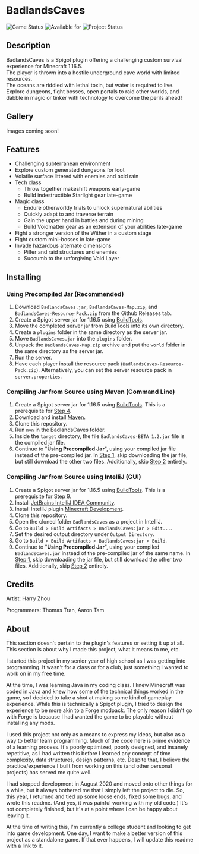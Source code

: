 
# BadlandsCaves

![Game Status](https://img.shields.io/badge/Game%20Status-Playable-brightgreen)
![Available for](https://img.shields.io/badge/Available%20for-Minecraft%201.16.5-blue)
![Project Status](https://img.shields.io/badge/Project%20Status-Incomplete,%20Development%20Stopped-lightgray)

## Description
BadlandsCaves is a Spigot plugin offering a challenging custom survival experience for Minecraft 1.16.5.<br>
The player is thrown into a hostile underground cave world with limited resources.<br>
The oceans are riddled with lethal toxin, but water is required to live.<br>
Explore dungeons, fight bosses, open portals to raid other worlds, and dabble in magic or tinker with technology to overcome the perils ahead!

## Gallery

Images coming soon!

## Features
- Challenging subterranean environment
- Explore custom generated dungeons for loot
- Volatile surface littered with enemies and acid rain
- Tech class
    - Throw together makeshift weapons early-game
    - Build indestructible Starlight gear late-game
- Magic class
    - Endure otherworldy trials to unlock supernatural abilities
    - Quickly adapt to and traverse terrain
    - Gain the upper hand in battles and during mining
    - Build Voidmatter gear as an extension of your abilities late-game
- Fight a stronger version of the Wither in a custom stage
- Fight custom mini-bosses in late-game
- Invade hazardous alternate dimensions
	- Pilfer and raid structures and enemies
	- Succumb to the unforgiving Void Layer

## Installing

### <ins>Using Precompiled Jar (Recommended)</ins>
1. Download `BadlandsCaves.jar`, `BadlandsCaves-Map.zip`, and `BadlandsCaves-Resource-Pack.zip` from the Github Releases tab.
2. Create a Spigot server jar for 1.16.5 using [BuildTools](https://www.spigotmc.org/wiki/buildtools/).
3. Move the completed server jar from BuildTools into its own directory.
4. Create a `plugins` folder in the same directory as the server jar.
5. Move `BadlandsCaves.jar` into the `plugins` folder.
6. Unpack the `BadlandsCaves-Map.zip` archive and put the `world` folder in the same directory as the server jar.
7. Run the server.
8. Have each player install the resource pack (`BadlandsCaves-Resource-Pack.zip`). Alternatively, you can set the server resource pack in `server.properties`.


### Compiling Jar from Source using Maven (Command Line)
1. Create a Spigot server jar for 1.16.5 using [BuildTools](https://www.spigotmc.org/wiki/buildtools/). This is a prerequisite for <ins>Step 4</ins>.
2. Download and install [Maven](https://maven.apache.org/).
3. Clone this repository.
4. Run `mvn` in the BadlandsCaves folder.
5. Inside the `target` directory, the file `BadlandsCaves-BETA 1.2.jar` file is the compiled jar file.
7. Continue to "**Using Precompiled Jar**", using your compiled jar file instead of the pre-compiled jar. In <ins>Step 1</ins>, skip downloading the jar file, but still download the other two files. Additionally, skip <ins>Step 2</ins> entirely.


### Compiling Jar from Source using IntelliJ (GUI)
1. Create a Spigot server jar for 1.16.5 using [BuildTools](https://www.spigotmc.org/wiki/buildtools/). This is a prerequisite for <ins>Step 9</ins>.
2. Install [JetBrains IntelliJ IDEA Community](https://www.jetbrains.com/idea/).
3. Install IntelliJ plugin [Minecraft Development](https://plugins.jetbrains.com/plugin/8327-minecraft-development).
4. Clone this repository.
5. Open the cloned folder `BadlandsCaves` as a project in IntelliJ.
6. Go to `Build > Build Artifacts > BadlandsCaves:jar > Edit...`.
7. Set the desired output directory under `Output Directory`.
8. Go to `Build > Build Artifacts > BadlandsCaves:jar > Build`.
9. Continue to "**Using Precompiled Jar**", using your compiled `BadlandsCaves.jar` instead of the pre-compiled jar of the same name. In <ins>Step 1</ins>, skip downloading the jar file, but still download the other two files. Additionally, skip <ins>Step 2</ins> entirely.

## Credits

Artist: Harry Zhou

Programmers: Thomas Tran, Aaron Tam

## About
This section doesn't pertain to the plugin's features or setting it up at all. This section is about why I made this project, what it means to me, etc.

I started this project in my senior year of high school as I was getting into programming. It wasn't for a class or for a club, just something I wanted to work on in my free time.

At the time, I was learning Java in my coding class. I knew Minecraft was coded in Java and knew how some of the technical things worked in the game, so I decided to take a shot at making some kind of gameplay experience. While this is technically a Spigot plugin, I tried to design the experience to be more akin to a Forge modpack. The only reason I didn't go with Forge is because I had wanted the game to be playable without installing any mods.

I used this project not only as a means to express my ideas, but also as a way to better learn programming. Much of the code here is prime evidence of a learning process. It's poorly optimized, poorly designed, and insanely repetitive, as I had written this before I learned any concept of time complexity, data structures, design patterns, etc. Despite that, I believe the practice/experience I built from working on this (and other personal projects) has served me quite well.

I had stopped development in August 2020 and moved onto other things for a while, but it always bothered me that I simply left the project to die. So, this year, I returned and tied up some loose ends, fixed some bugs, and wrote this readme. (And yes, it was painful working with my old code.) It's not completely finished, but it's at a point where I can be happy about leaving it.

At the time of writing this, I'm currently a college student and looking to get into game development. One day, I want to make a better version of this project as a standalone game. If that ever happens, I will update this readme with a link to it.
